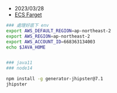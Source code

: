 
- 2023/03/28
- [ECS Farget](https://catalog.us-east-1.prod.workshops.aws/workshops/4b59b9fb-48b6-461c-9377-907b2e33c9df/en-US/prerequisites/software)


```bash
### 處理好底下 env
export AWS_DEFAULT_REGION=ap-northeast-2
export AWS_REGION=ap-northeast-2
export AWS_ACCOUNT_ID=668363134003
echo $JAVA_HOME


### java11
### node14

npm install -g generator-jhipster@7.1
jhipster


```
